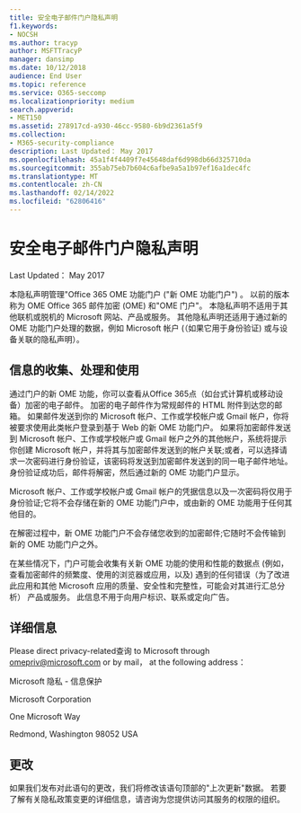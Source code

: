 ```yaml
---
title: 安全电子邮件门户隐私声明
f1.keywords:
- NOCSH
ms.author: tracyp
author: MSFTTracyP
manager: dansimp
ms.date: 10/12/2018
audience: End User
ms.topic: reference
ms.service: O365-seccomp
ms.localizationpriority: medium
search.appverid:
- MET150
ms.assetid: 278917cd-a930-46cc-9580-6b9d2361a5f9
ms.collection:
- M365-security-compliance
description: Last Updated： May 2017
ms.openlocfilehash: 45a1f4f4409f7e45648daf6d998db66d325710da
ms.sourcegitcommit: 355ab75eb7b604c6afbe9a5a1b97ef16a1dec4fc
ms.translationtype: MT
ms.contentlocale: zh-CN
ms.lasthandoff: 02/14/2022
ms.locfileid: "62806416"
---
```

# <a name="privacy-statement-for-secure-email-portal"></a>安全电子邮件门户隐私声明

Last Updated： May 2017
  
本隐私声明管理"Office 365 OME 功能门户 ("新 OME 功能门户") 。 以前的版本称为 OME Office 365 邮件加密 (OME) 和"OME 门户"。 本隐私声明不适用于其他联机或脱机的 Microsoft 网站、产品或服务。 其他隐私声明还适用于通过新的 OME 功能门户处理的数据，例如 Microsoft 帐户 (（如果它用于身份验证) 或与设备关联的隐私声明）。
  
## <a name="collection-processing-and-use-of-your-information"></a>信息的收集、处理和使用

通过门户的新 OME 功能，你可以查看从Office 365点（如台式计算机或移动设备）加密的电子邮件。 加密的电子邮件作为常规邮件的 HTML 附件到达您的邮箱。 如果邮件发送到你的 Microsoft 帐户、工作或学校帐户或 Gmail 帐户，你将被要求使用此类帐户登录到基于 Web 的新 OME 功能门户。 如果将加密邮件发送到 Microsoft 帐户、工作或学校帐户或 Gmail 帐户之外的其他帐户，系统将提示你创建 Microsoft 帐户，并将其与加密邮件发送到的帐户关联;或者，可以选择请求一次密码进行身份验证，该密码将发送到加密邮件发送到的同一电子邮件地址。 身份验证成功后，邮件将解密，然后通过新的 OME 功能门户显示。
  
Microsoft 帐户、工作或学校帐户或 Gmail 帐户的凭据信息以及一次密码将仅用于身份验证;它将不会存储在新的 OME 功能门户中，或由新的 OME 功能用于任何其他目的。
  
在解密过程中，新 OME 功能门户不会存储您收到的加密邮件;它随时不会传输到新的 OME 功能门户之外。
  
在某些情况下，门户可能会收集有关新 OME 功能的使用和性能的数据点 (例如，查看加密邮件的频繁度、使用的浏览器或应用，以及) 遇到的任何错误（为了改进此应用和其他 Microsoft 应用的质量、安全性和完整性，可能会对其进行汇总分析） 产品或服务。 此信息不用于向用户标识、联系或定向广告。
  
## <a name="for-more-information"></a>详细信息

Please direct privacy-related查询 to Microsoft through [omepriv@microsoft.com](mailto:omepriv@microsoft.com) or by mail， at the following address：
  
Microsoft 隐私 - 信息保护
  
Microsoft Corporation
  
One Microsoft Way
  
Redmond, Washington 98052 USA
  
## <a name="changes"></a>更改

如果我们发布对此语句的更改，我们将修改该语句顶部的"上次更新"数据。 若要了解有关隐私政策变更的详细信息，请咨询为您提供访问其服务的权限的组织。
  

